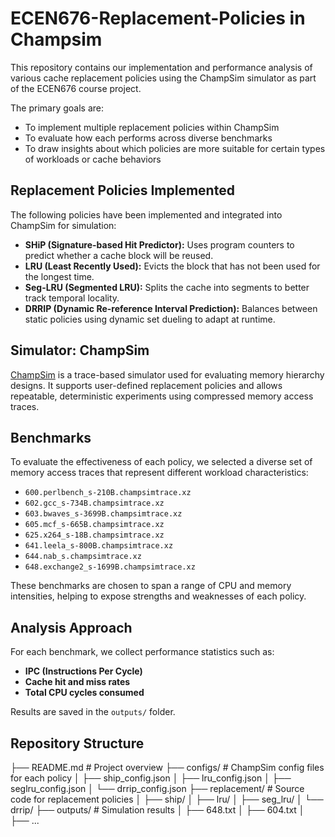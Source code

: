 # ECEN676-Replacement-Policies in Champsim 

This repository contains our implementation and performance analysis of various cache replacement policies using the ChampSim simulator as part of the ECEN676 course project.

The primary goals are:
- To implement multiple replacement policies within ChampSim
- To evaluate how each performs across diverse benchmarks
- To draw insights about which policies are more suitable for certain types of workloads or cache behaviors

##  Replacement Policies Implemented

The following policies have been implemented and integrated into ChampSim for simulation:

- **SHiP (Signature-based Hit Predictor):** Uses program counters to predict whether a cache block will be reused.
- **LRU (Least Recently Used):** Evicts the block that has not been used for the longest time.
- **Seg-LRU (Segmented LRU):** Splits the cache into segments to better track temporal locality.
- **DRRIP (Dynamic Re-reference Interval Prediction):** Balances between static policies using dynamic set dueling to adapt at runtime.

##  Simulator: ChampSim

[ChampSim](https://github.com/ChampSim/ChampSim) is a trace-based simulator used for evaluating memory hierarchy designs. It supports user-defined replacement policies and allows repeatable, deterministic experiments using compressed memory access traces.

## Benchmarks

To evaluate the effectiveness of each policy, we selected a diverse set of memory access traces that represent different workload characteristics:

- `600.perlbench_s-210B.champsimtrace.xz`
- `602.gcc_s-734B.champsimtrace.xz`
- `603.bwaves_s-3699B.champsimtrace.xz`
- `605.mcf_s-665B.champsimtrace.xz`
- `625.x264_s-18B.champsimtrace.xz`
- `641.leela_s-800B.champsimtrace.xz`
- `644.nab_s.champsimtrace.xz`
- `648.exchange2_s-1699B.champsimtrace.xz`

These benchmarks are chosen to span a range of CPU and memory intensities, helping to expose strengths and weaknesses of each policy.

## Analysis Approach

For each benchmark, we collect performance statistics such as:

- **IPC (Instructions Per Cycle)**
- **Cache hit and miss rates**
- **Total CPU cycles consumed**

Results are saved in the `outputs/` folder. 

## Repository Structure



├── README.md                   # Project overview
├── configs/                    # ChampSim config files for each policy
│   ├── ship_config.json
│   ├── lru_config.json
│   ├── seglru_config.json
│   └── drrip_config.json
├── replacement/                # Source code for replacement policies
│   ├── ship/
│   ├── lru/
│   ├── seg_lru/
│   └── drrip/
├── outputs/                     # Simulation results
│   ├── 648.txt
│   ├── 604.txt
│   ├── ...
